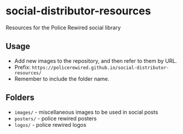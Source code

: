# social-distributor-resources

Resources for the Police Rewired social library

## Usage

* Add new images to the repository, and then refer to them by URL.
* Prefix: `https://policerewired.github.io/social-distributor-resources/`
* Remember to include the folder name.

## Folders

* `images/` - miscellaneous images to be used in social posts
* `posters/` - police rewired posters
* `logos/` - police rewired logos
